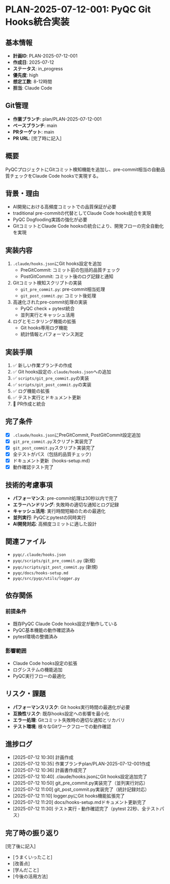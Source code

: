 # PLAN-2025-07-12-001: PyQC Git Hooks統合実装

## 基本情報
- **計画ID**: PLAN-2025-07-12-001
- **作成日**: 2025-07-12
- **ステータス**: in_progress
- **優先度**: high
- **想定工数**: 8-12時間
- **担当**: Claude Code

## Git管理
- **作業ブランチ**: plan/PLAN-2025-07-12-001
- **ベースブランチ**: main
- **PRターゲット**: main
- **PR URL**: [完了時に記入]

## 概要
PyQCプロジェクトにGitコミット検知機能を追加し、pre-commit相当の自動品質チェックをClaude Code hooksで実現する。

## 背景・理由
- AI開発における高頻度コミットでの品質保証が必要
- traditional pre-commitの代替としてClaude Code hooks統合を実現
- PyQC Dogfooding実践の強化が必要
- GitコミットとClaude Code hooksの統合により、開発フローの完全自動化を実現

## 実装内容
1. `.claude/hooks.json`にGit hooks設定を追加
   - PreGitCommit: コミット前の包括的品質チェック
   - PostGitCommit: コミット後のログ記録と通知
2. Gitコミット検知スクリプトの実装
   - `git_pre_commit.py`: pre-commit相当処理
   - `git_post_commit.py`: コミット後処理
3. 高速化されたpre-commit処理の実装
   - PyQC check + pytest統合
   - 並列実行とキャッシュ活用
4. ログとモニタリング機能の拡張
   - Git hooks専用ログ機能
   - 統計情報とパフォーマンス測定

## 実装手順
1. ✅ 新しい作業ブランチの作成
2. ✅ Git hooks設定の`.claude/hooks.json`への追加
3. ✅ `scripts/git_pre_commit.py`の実装
4. ✅ `scripts/git_post_commit.py`の実装  
5. ✅ ログ機能の拡張
6. ✅ テスト実行とドキュメント更新
7. 🔄 PR作成と統合

## 完了条件
- [x] `.claude/hooks.json`にPreGitCommit, PostGitCommit設定追加
- [x] `git_pre_commit.py`スクリプト実装完了
- [x] `git_post_commit.py`スクリプト実装完了
- [x] 全テストがパス（包括的品質チェック）
- [x] ドキュメント更新（hooks-setup.md）
- [x] 動作確認テスト完了

## 技術的考慮事項
- **パフォーマンス**: pre-commit処理は30秒以内で完了
- **エラーハンドリング**: 失敗時の適切な通知とログ記録
- **キャッシュ活用**: 実行時間短縮のための最適化
- **並列実行**: PyQCとpytestの同時実行
- **AI開発対応**: 高頻度コミットに適した設計

## 関連ファイル
- `pyqc/.claude/hooks.json`
- `pyqc/scripts/git_pre_commit.py` (新規)
- `pyqc/scripts/git_post_commit.py` (新規)
- `pyqc/docs/hooks-setup.md`
- `pyqc/src/pyqc/utils/logger.py`

## 依存関係
### 前提条件
- 既存PyQC Claude Code hooks設定が動作している
- PyQC基本機能の動作確認済み
- pytest環境の整備済み

### 影響範囲
- Claude Code hooks設定の拡張
- ログシステムの機能追加
- PyQC実行フローの最適化

## リスク・課題
- **パフォーマンスリスク**: Git hooks実行時間の最適化が必要
- **互換性リスク**: 既存hooks設定への影響を最小化
- **エラー処理**: Gitコミット失敗時の適切な通知とリカバリ
- **テスト環境**: 様々なGitワークフローでの動作確認

## 進捗ログ
- [2025-07-12 10:30] 計画作成
- [2025-07-12 10:35] 作業ブランチplan/PLAN-2025-07-12-001作成
- [2025-07-12 10:36] 計画書作成完了
- [2025-07-12 10:40] .claude/hooks.jsonにGit hooks設定追加完了
- [2025-07-12 10:50] git_pre_commit.py実装完了（並列実行対応）
- [2025-07-12 11:00] git_post_commit.py実装完了（統計記録対応）
- [2025-07-12 11:10] logger.pyにGit hooks機能拡張完了
- [2025-07-12 11:20] docs/hooks-setup.mdドキュメント更新完了
- [2025-07-12 11:30] テスト実行・動作確認完了（pytest 22秒、全テストパス）

## 完了時の振り返り
[完了後に記入]
- [うまくいったこと]
- [改善点]
- [学んだこと]
- [今後の活用方法]